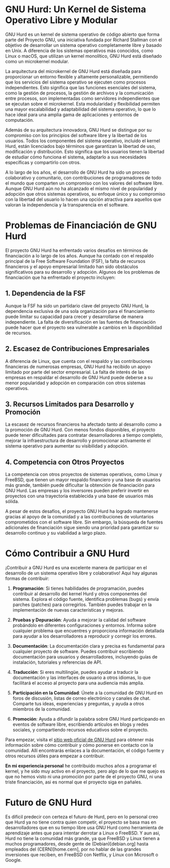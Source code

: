 # GNU Hurd: Un Kernel de Sistema Operativo Libre y Modular

GNU Hurd es un kernel de sistema operativo de código abierto que forma parte del Proyecto GNU, una iniciativa fundada por Richard Stallman con el objetivo de desarrollar un sistema operativo completamente libre y basado en Unix. A diferencia de los sistemas operativos más conocidos, como Linux o macOS, que utilizan un kernel monolítico, GNU Hurd está diseñado como un microkernel modular.

La arquitectura del microkernel de GNU Hurd está diseñada para proporcionar un entorno flexible y altamente personalizable, permitiendo que los servicios del sistema operativo se ejecuten como procesos independientes. Esto significa que las funciones esenciales del sistema, como la gestión de procesos, la gestión de archivos y la comunicación entre procesos, son implementadas como servidores independientes que se ejecutan sobre el microkernel. Esta modularidad y flexibilidad permiten una mayor escalabilidad y adaptabilidad del sistema operativo, lo que lo hace ideal para una amplia gama de aplicaciones y entornos de computación.

Además de su arquitectura innovadora, GNU Hurd se distingue por su compromiso con los principios del software libre y la libertad de los usuarios. Todos los componentes del sistema operativo, incluido el kernel Hurd, están licenciados bajo términos que garantizan la libertad de uso, modificación y distribución. Esto significa que los usuarios tienen la libertad de estudiar cómo funciona el sistema, adaptarlo a sus necesidades específicas y compartirlo con otros.

A lo largo de los años, el desarrollo de GNU Hurd ha sido un proceso colaborativo y comunitario, con contribuciones de programadores de todo el mundo que comparten un compromiso con los valores del software libre. Aunque GNU Hurd aún no ha alcanzado el mismo nivel de popularidad y adopción que otros sistemas operativos, su enfoque único y su compromiso con la libertad del usuario lo hacen una opción atractiva para aquellos que valoran la independencia y la transparencia en el software.

# Problemas de Financiación de GNU Hurd

El proyecto GNU Hurd ha enfrentado varios desafíos en términos de financiación a lo largo de los años. Aunque ha contado con el respaldo principal de la Free Software Foundation (FSF), la falta de recursos financieros y el apoyo empresarial limitado han sido obstáculos significativos para su desarrollo y adopción. Algunos de los problemas de financiación que ha enfrentado el proyecto incluyen:

## 1. Dependencia de la FSF

Aunque la FSF ha sido un partidario clave del proyecto GNU Hurd, la dependencia exclusiva de una sola organización para el financiamiento puede limitar su capacidad para crecer y desarrollarse de manera independiente. La falta de diversificación en las fuentes de financiación puede hacer que el proyecto sea vulnerable a cambios en la disponibilidad de recursos.

## 2. Escasez de Contribuciones Empresariales

A diferencia de Linux, que cuenta con el respaldo y las contribuciones financieras de numerosas empresas, GNU Hurd ha recibido un apoyo limitado por parte del sector empresarial. La falta de interés de las empresas en respaldar el desarrollo de GNU Hurd puede deberse a su menor popularidad y adopción en comparación con otros sistemas operativos.

## 3. Recursos Limitados para Desarrollo y Promoción

La escasez de recursos financieros ha afectado tanto al desarrollo como a la promoción de GNU Hurd. Con menos fondos disponibles, el proyecto puede tener dificultades para contratar desarrolladores a tiempo completo, mejorar la infraestructura de desarrollo y promocionar activamente el sistema operativo para aumentar su visibilidad y adopción.

## 4. Competencia con Otros Proyectos

La competencia con otros proyectos de sistemas operativos, como Linux y FreeBSD, que tienen un mayor respaldo financiero y una base de usuarios más grande, también puede dificultar la obtención de financiación para GNU Hurd. Las empresas y los inversores pueden preferir invertir en proyectos con una trayectoria establecida y una base de usuarios más sólida.

A pesar de estos desafíos, el proyecto GNU Hurd ha logrado mantenerse gracias al apoyo de la comunidad y a las contribuciones de voluntarios comprometidos con el software libre. Sin embargo, la búsqueda de fuentes adicionales de financiación sigue siendo una prioridad para garantizar su desarrollo continuo y su viabilidad a largo plazo.

# Cómo Contribuir a GNU Hurd

¡Contribuir a GNU Hurd es una excelente manera de participar en el desarrollo de un sistema operativo libre y colaborativo! Aquí hay algunas formas de contribuir:

1. **Programación**: Si tienes habilidades de programación, puedes contribuir al desarrollo del kernel Hurd y otros componentes del sistema. Explora el código fuente, identifica problemas (bugs) y envía parches (patches) para corregirlos. También puedes trabajar en la implementación de nuevas características y mejoras.

2. **Pruebas y Depuración**: Ayuda a mejorar la calidad del software probándolo en diferentes configuraciones y entornos. Informa sobre cualquier problema que encuentres y proporciona información detallada para ayudar a los desarrolladores a reproducir y corregir los errores.

3. **Documentación**: La documentación clara y precisa es fundamental para cualquier proyecto de software. Puedes contribuir escribiendo documentación para usuarios y desarrolladores, incluyendo guías de instalación, tutoriales y referencias de API.

4. **Traducción**: Si eres multilingüe, puedes ayudar a traducir la documentación y las interfaces de usuario a otros idiomas, lo que facilitará el acceso al proyecto para una audiencia más amplia.

5. **Participación en la Comunidad**: Únete a la comunidad de GNU Hurd en foros de discusión, listas de correo electrónico y canales de chat. Comparte tus ideas, experiencias y preguntas, y ayuda a otros miembros de la comunidad.

6. **Promoción**: Ayuda a difundir la palabra sobre GNU Hurd participando en eventos de software libre, escribiendo artículos en blogs y redes sociales, y compartiendo recursos educativos sobre el proyecto.

Para empezar, visita el [sitio web oficial de GNU Hurd](https://www.gnu.org/software/hurd/) para obtener más información sobre cómo contribuir y cómo ponerse en contacto con la comunidad. Allí encontrarás enlaces a la documentación, el código fuente y otros recursos útiles para empezar a contribuir.

**En mi experiencia personal** he contribuido muchos años a programar el kernel, y he sido muy activo en el proyecto, pero algo de lo que me quejo es que no hemos visto ni una promoción por parte de el proyecto GNU, ni una triste financiación, asi es normal que el proyecto siga en pañales.

# Futuro de GNU Hurd
Es dificil predecir con certeza el futuro de Hurd, pero en lo personal creo que Hurd ya no tiene contra quien competir, el proyecto se basa mas en desarrolladores que en su tiempo libre usa GNU Hurd como herramienta de aprendizaje antes que para intentar derrotar a Linux o FreeBSD.
Y aun asi, Hurd no tiene la comunidad más grande, ya que FreeBSD y Linux tienen a muchos programadores, desde gente de (Debian)[debian.org] hasta empleados del (CERN)[home.cern], por no hablar de las grandes inversiones que reciben, en FreeBSD con Netflix, y Linux con Microsoft o Google.


